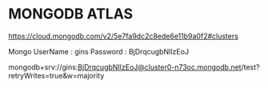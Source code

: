 # MONGODB ATLAS

https://cloud.mongodb.com/v2/5e7fa9dc2c8ede6e11b9a0f2#clusters

Mongo UserName : gins
Password : BjDrqcugbNIlzEoJ

mongodb+srv://gins:BjDrqcugbNIlzEoJ@cluster0-n73oc.mongodb.net/test?retryWrites=true&w=majority




